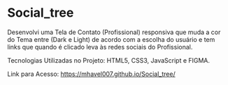 # Social_tree

Desenvolvi uma Tela de Contato (Profissional) responsiva que muda a cor do Tema entre (Dark e Light) de acordo com a escolha do usuário e tem links que quando é clicado leva às redes sociais do Profissional. 

Tecnologias Utilizadas no Projeto: HTML5, CSS3, JavaScript e FIGMA. 

Link para Acesso: https://mhavel007.github.io/Social_tree/
